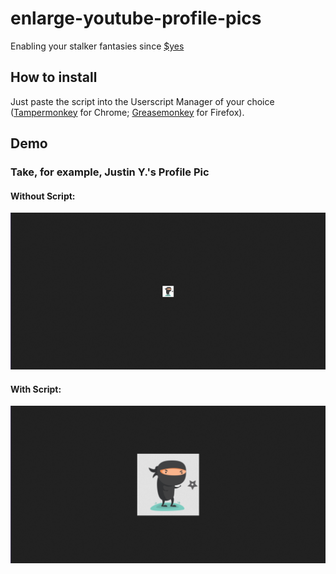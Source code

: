# enlarge-youtube-profile-pics
Enabling your stalker fantasies since [$yes](https://sites.google.com/site/whydidyouclickonthelink/)

## How to install
Just paste the script into the Userscript Manager of your choice  
    ([Tampermonkey](https://chrome.google.com/webstore/detail/tampermonkey/dhdgffkkebhmkfjojejmpbldmpobfkfo) for Chrome; [Greasemonkey](https://addons.mozilla.org/en-US/firefox/addon/greasemonkey/) for Firefox).  
## Demo
### Take, for example, Justin Y.'s Profile Pic
#### Without Script:
![without](withoutscript.png)
#### With Script:
![with](withscript.png)
